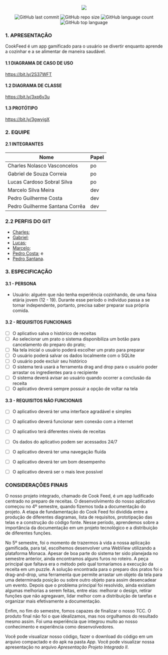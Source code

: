 <p align="center"><img src="https://media.discordapp.net/attachments/776530696495169608/854512150331260968/CookFeed.PNG?width=444&height=387"></p>

<p align="center">  
  <img alt="GitHub last commit" src="https://img.shields.io/github/last-commit/projetoCookFeed/TCC">
  <img alt="GitHub repo size" src="https://img.shields.io/github/repo-size/projetoCookFeed/TCC">
  <img alt="GitHub language count" src="https://img.shields.io/github/languages/count/projetoCookFeed/TCC">
  <img alt="GitHub top language" src="https://img.shields.io/github/languages/top/projetoCookFeed/TCC">
</p>

### 1. APRESENTAÇÃO
CookFeed é um app gamificado para o usuário se divertir enquanto aprende a cozinhar e a se alimentar de maneira saudável.

#### 1.1 DIAGRAMA DE CASO DE USO
https://bit.ly/2S37WFT

#### 1.2 DIAGRAMA DE CLASSE
https://bit.ly/3xp6v3u

#### 1.3 PROTÓTIPO
https://bit.ly/3gwyjgX

### 2. EQUIPE 

#### 2.1 INTEGRANTES
|Nome|Papel|
|--|--|
|Charles Nolasco Vasconcelos|po|
|Gabriel de Souza Correia|po|  
|Lucas Cardoso Sobral Silva|po|
|Marcelo Silva Meira|dev|  
|Pedro Guilherme Costa|dev|
|Pedro Guilherme Santana Corrêa|dev|


### 2.2 PERFIS DO GIT
- [Charles](https://github.com/CharlesPierre);
- [Gabriel](https://github.com/GabrieldeSouza-web);
- [Lucas](https://github.com/LucasUNSP);
- [Marcelo](https://github.com/Ciber-marcelo);
- [Pedro Costa](https://github.com/costaPedroGuilherme); e
- [Pedro Santana](https://github.com/PedroSantana33).


### 3. ESPECIFICAÇÃO 
#### 3.1 - PERSONA 
- Usuário: alguém que não tenha experiência cozinhando, de uma faixa etária jovem (12 - 19). Durante esse período o indivíduo passa a se tornar independente, portanto, precisa saber preparar sua própria comida.

#### 3.2 - REQUISITOS FUNCIONAIS
 - [ ] O aplicativo salva o histórico de receitas
 - [ ] Ao selecionar um prato o sistema disponibiliza um botão para cancelamento do preparo do prato;
 - [ ] Na tela inicial o usuário poderá escolher um prato para preparar
 - [ ] O usuário poderá salvar os dados localmente com o SQLite
 - [ ] O usuário pode excluir seu histórico
 - [ ] O sistema terá usará a ferramenta drag and drop para o usuário poder arrastar os ingredientes para o recipiente
 - [ ] O sistema deverá avisar ao usuário quando ocorrer a conclusão da receita
 - [ ] O aplicativo deverá sempre possuir a opção de voltar na tela
  
#### 3.3 - REQUISITOS NÃO FUNCIONAIS
 - [ ] O aplicativo deverá ter uma interface agradável e simples
 - [ ] O aplicativo deverá funcionar sem conexão com a internet
 - [ ] O aplicativo terá diferentes níveis de receitas
 - [ ] Os dados do aplicativo podem ser acessados 24/7
 - [ ] O aplicativo deverá ter uma navegação fluída
 - [ ] O aplicativo deverá ter um bom desempenho
 - [ ] O aplicativo deverá ser o mais leve possível
 
  
 ### CONSIDERAÇÕES FINAIS
 O nosso projeto integrado, chamado de Cook Feed, é um app ludificado centrado no preparo de receitas. O desenvolvimento do nosso aplicativo começou no 4º semestre, quando fizemos toda a documentação do projeto. A etapa de fundamentação do Cook Feed foi dividida entre a produção de diferentes diagramas, lista de requisitos, prototipação das telas e a construção do código fonte. Nesse período, aprendemos sobre a importância da documentação em um projeto tecnológico e a distribuição de diferentes funções.
 
 No 5º semestre, foi o momento de trazermos à vida a nossa aplicação gamificada, para tal, escolhemos desenvolver uma WebView utilizando a plataforma Monaca. Apesar de boa parte do sistema ter sido planejada no semestre anterior, ainda encontramos alguns furos no roteiro. A peça principal que faltava era o método pelo qual tornaríamos a execução da receita em um puzzle. A solução encontrada para o preparo dos pratos foi o drag-and-drop, uma ferramenta que permite arrastar um objeto da tela para uma determinada posição ou sobre outro objeto para assim desencadear um evento. Depois que o problema principal foi resolvido, ainda existiam algumas melhorias a serem feitas, entre elas: melhorar o design, retirar funções que não agregavam, lidar melhor com a distribuição de tarefas e organizar mais efetivamente a documentação.
 
 Enfim, no fim do semestre, fomos capazes de finalizar o nosso TCC. O produto final não foi o que idealizamos, mas nos orgulhamos do resultado mesmo assim. Foi uma experiência que integrou muito ao nosso conhecimento e experiência como desenvolvedores.

 Você pode visualizar nosso código, fazer o download do código em um arquivo compactado e do apk na pasta *App*. Você pode visualizar nossa apresentação no arquivo *Apresentação Projeto Integrado II*.
